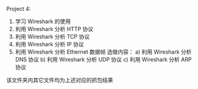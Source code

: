 Project 4:
1) 学习 Wireshark 的使用
2) 利用 Wireshark 分析 HTTP 协议
3) 利用 Wireshark 分析 TCP 协议
4) 利用 Wireshark 分析 IP 协议
5) 利用 Wireshark 分析 Ethernet 数据帧
选做内容：
a) 利用 Wireshark 分析 DNS 协议
b) 利用 Wireshark 分析 UDP 协议
c) 利用 Wireshark 分析 ARP 协议

该文件夹内其它文件均为上述对应的抓包结果